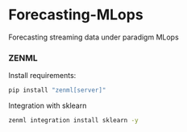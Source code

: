 # Forecasting-MLops
Forecasting streaming data under paradigm MLops

### ZENML
Install requirements:

```bash
pip install "zenml[server]"
```

Integration with sklearn

```bash
zenml integration install sklearn -y
```






